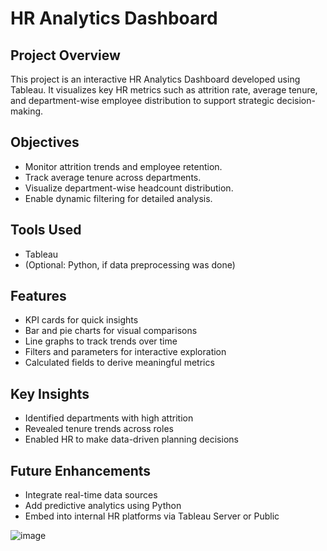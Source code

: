 # HR Analytics Dashboard

## Project Overview  
This project is an interactive HR Analytics Dashboard developed using Tableau. It visualizes key HR metrics such as attrition rate, average tenure, and department-wise employee distribution to support strategic decision-making.

## Objectives  
- Monitor attrition trends and employee retention.  
- Track average tenure across departments.  
- Visualize department-wise headcount distribution.  
- Enable dynamic filtering for detailed analysis.

## Tools Used  
- Tableau  
- (Optional: Python, if data preprocessing was done)

## Features  
- KPI cards for quick insights  
- Bar and pie charts for visual comparisons  
- Line graphs to track trends over time  
- Filters and parameters for interactive exploration  
- Calculated fields to derive meaningful metrics

## Key Insights  
- Identified departments with high attrition  
- Revealed tenure trends across roles  
- Enabled HR to make data-driven planning decisions

## Future Enhancements  
- Integrate real-time data sources  
- Add predictive analytics using Python  
- Embed into internal HR platforms via Tableau Server or Public

![image](https://github.com/user-attachments/assets/f68db0b1-b59c-4101-8fbc-11c52ab34170)

